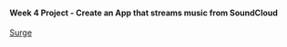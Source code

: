#### Week 4 Project - Create an App that streams music from SoundCloud

[Surge](tiy-humdrum-project5.surge.sh)